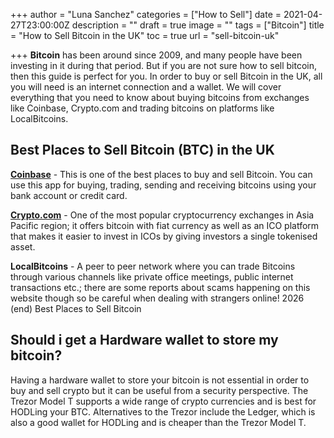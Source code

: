 +++
author = "Luna Sanchez"
categories = ["How to Sell"]
date = 2021-04-27T23:00:00Z
description = ""
draft = true
image = ""
tags = ["Bitcoin"]
title = "How to Sell Bitcoin in the UK"
toc = true
url = "sell-bitcoin-uk"

+++
**Bitcoin** has been around since 2009, and many people have been investing in it during that period. But if you are not sure how to sell bitcoin, then this guide is perfect for you. In order to buy or sell Bitcoin in the UK, all you will need is an internet connection and a wallet. We will cover everything that you need to know about buying bitcoins from exchanges like Coinbase, Crypto.com and trading bitcoins on platforms like LocalBitcoins.

## Best Places to Sell Bitcoin (BTC) in the UK

[**Coinbase**](/link/coinbase) - This is one of the best places to buy and sell Bitcoin. You can use this app for buying, trading, sending and receiving bitcoins using your bank account or credit card.  

[**Crypto.com**](/link/sign-up-crypto-dot-com) - One of the most popular cryptocurrency exchanges in Asia Pacific region; it offers bitcoin with fiat currency as well as an ICO platform that makes it easier to invest in ICOs by giving investors a single tokenised asset.

**LocalBitcoins** - A peer to peer network where you can trade Bitcoins through various channels like private office meetings, public internet transactions etc.; there are some reports about scams happening on this website though so be careful when dealing with strangers online!  2026 (end) Best Places to Sell Bitcoin

## Should i get a Hardware wallet to store my bitcoin?

Having a hardware wallet to store your bitcoin is not essential in order to buy and sell crypto but it can be useful from a security perspective.  The Trezor Model T supports a wide range of crypto currencies and is best for HODLing your BTC.  Alternatives to the Trezor include the Ledger, which is also a good wallet for HODLing and is cheaper than the Trezor Model T.